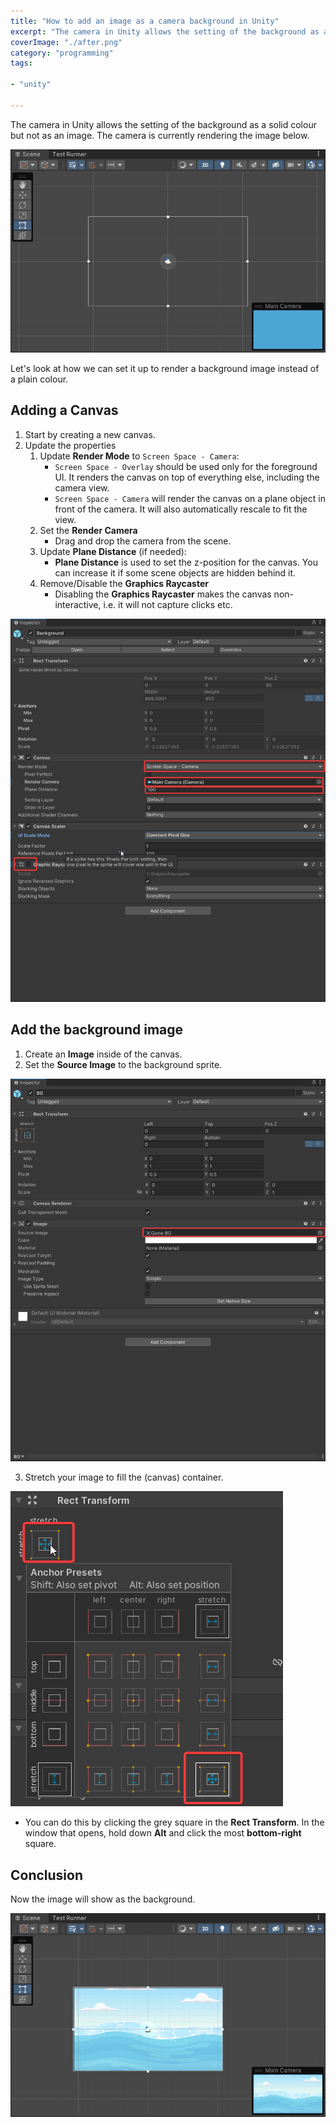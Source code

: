 ```yaml
---
title: "How to add an image as a camera background in Unity"
excerpt: "The camera in Unity allows the setting of the background as a solid colour but not as an image. Let's look at how we can set it up to render a background image instead of a plain colour."
coverImage: "./after.png"
category: "programming"
tags:

- "unity"

---
```

The camera in Unity allows the setting of the background as a solid colour but not as an image. The camera is currently rendering the image below.

![Camera rendering a solid colour](./before.png)

Let's look at how we can set it up to render a background image instead of a plain colour.

## Adding a Canvas

1. Start by creating a new canvas.
2. Update the properties
    1. Update **Render Mode** to `Screen Space - Camera`:
        - `Screen Space - Overlay` should be used only for the foreground UI. It renders the canvas on top of everything else, including the camera view.
        - `Screen Space - Camera` will render the canvas on a plane object in front of the camera. It will also automatically rescale to fit the view.
    2. Set the **Render Camera**
        - Drag and drop the camera from the scene.
    3. Update **Plane Distance** (if needed):
        - **Plane Distance** is used to set the z-position for the canvas. You can increase it if some scene objects are hidden behind it.
    4. Remove/Disable the **Graphics Raycaster**
        - Disabling the **Graphics Raycaster** makes the canvas non-interactive, i.e. it will not capture clicks etc.

![Canvas Settings](./canvas-settings.png)

## Add the background image

1. Create an **Image** inside of the canvas.
2. Set the **Source Image** to the background sprite.

![Setting the background sprite](./image-settings.png)

3. Stretch your image to fill the (canvas) container.

![Rect Transform settings.png](./stretch-settings.png)

- You can do this by clicking the grey square in the **Rect Transform**. In the window that opens, hold down **Alt** and click the most **bottom-right** square.

## Conclusion

Now the image will show as the background.

![Camera with background image](./after.png)
